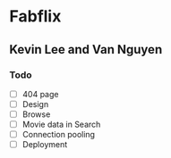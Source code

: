 # Fabflix

## Kevin Lee and Van Nguyen

### Todo
- [ ] 404 page
- [ ] Design
- [ ] Browse
- [ ] Movie data in Search
- [ ] Connection pooling
- [ ] Deployment
